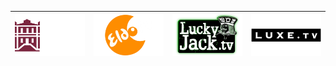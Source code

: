 | ![](https://raw.githubusercontent.com/RevGear/logo/master/Countries/LU/Chamber-TV.png) | ![](https://raw.githubusercontent.com/RevGear/logo/master/Countries/LU/Eldo-TV.png) | ![](https://raw.githubusercontent.com/RevGear/logo/master/Countries/LU/Lucky-Jack.png) | ![](https://raw.githubusercontent.com/RevGear/logo/master/Countries/LU/Luxe-TV.png)  | 
|:---:|:---:|:---:|:---:| 	
